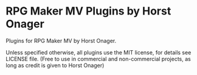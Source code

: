 # RPG Maker MV Plugins by Horst Onager
Plugins for RPG Maker MV by Horst Onager.

Unless specified otherwise, all plugins use the MIT license, for details see LICENSE file.
(Free to use in commercial and non-commercial projects, as long as credit is given to Horst Onager)

